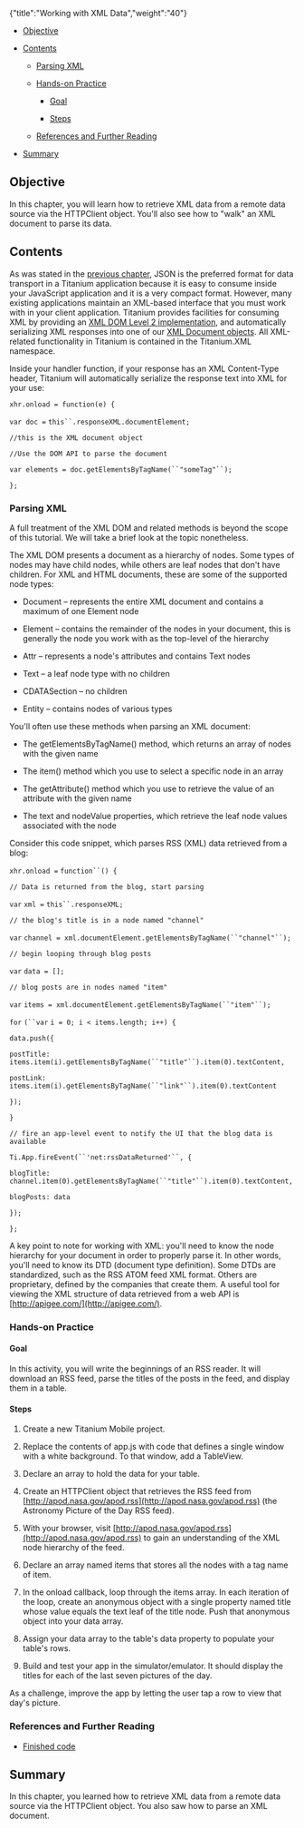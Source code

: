 {"title":"Working with XML Data","weight":"40"} 

*   [Objective](#Objective)
    
*   [Contents](#Contents)
    
    *   [Parsing XML](#ParsingXML)
        
    *   [Hands-on Practice](#Hands-onPractice)
        
        *   [Goal](#Goal)
            
        *   [Steps](#Steps)
            
    *   [References and Further Reading](#ReferencesandFurtherReading)
        
*   [Summary](#Summary)
    

## Objective

In this chapter, you will learn how to retrieve XML data from a remote data source via the HTTPClient object. You'll also see how to "walk" an XML document to parse its data.

## Contents

As was stated in the [previous chapter](/docs/appc/Titanium_SDK/Titanium_SDK_How-tos/Working_with_Remote_Data_Sources/Working_with_JSON_Data/), JSON is the preferred format for data transport in a Titanium application because it is easy to consume inside your JavaScript application and it is a very compact format. However, many existing applications maintain an XML-based interface that you must work with in your client application. Titanium provides facilities for consuming XML by providing an [XML DOM Level 2 implementation](http://www.w3.org/TR/DOM-Level-2-Core/), and automatically serializing XML responses into one of our [XML Document objects](#!/api/Titanium.XML.Document). All XML-related functionality in Titanium is contained in the Titanium.XML namespace.

Inside your handler function, if your response has an XML Content-Type header, Titanium will automatically serialize the response text into XML for your use:

`xhr.onload = function(e) {`

`var doc =` `this``.responseXML.documentElement;`

`//this is the XML document object`

`//Use the DOM API to parse the document`

`var elements = doc.getElementsByTagName(``"someTag"``);`

`};`

### Parsing XML

A full treatment of the XML DOM and related methods is beyond the scope of this tutorial. We will take a brief look at the topic nonetheless.

The XML DOM presents a document as a hierarchy of nodes. Some types of nodes may have child nodes, while others are leaf nodes that don't have children. For XML and HTML documents, these are some of the supported node types:

*   Document – represents the entire XML document and contains a maximum of one Element node
    
*   Element – contains the remainder of the nodes in your document, this is generally the node you work with as the top-level of the hierarchy
    
*   Attr – represents a node's attributes and contains Text nodes
    
*   Text – a leaf node type with no children
    
*   CDATASection – no children
    
*   Entity – contains nodes of various types
    

You'll often use these methods when parsing an XML document:

*   The getElementsByTagName() method, which returns an array of nodes with the given name
    
*   The item() method which you use to select a specific node in an array
    
*   The getAttribute() method which you use to retrieve the value of an attribute with the given name
    
*   The text and nodeValue properties, which retrieve the leaf node values associated with the node
    

Consider this code snippet, which parses RSS (XML) data retrieved from a blog:

`xhr.onload =` `function``() {`

`// Data is returned from the blog, start parsing`

`var` `xml =` `this``.responseXML;`

`// the blog's title is in a node named "channel"`

`var` `channel = xml.documentElement.getElementsByTagName(``"channel"``);`

`// begin looping through blog posts`

`var` `data = [];`

`// blog posts are in nodes named "item"`

`var` `items = xml.documentElement.getElementsByTagName(``"item"``);`

`for` `(``var` `i = 0; i < items.length; i++) {`

`data.push({`

`postTitle: items.item(i).getElementsByTagName(``"title"``).item(0).textContent,`

`postLink: items.item(i).getElementsByTagName(``"link"``).item(0).textContent`

`});`

`}`

`// fire an app-level event to notify the UI that the blog data is available`

`Ti.App.fireEvent(``'net:rssDataReturned'``, {`

`blogTitle: channel.item(0).getElementsByTagName(``"title"``).item(0).textContent,`

`blogPosts: data`

`});`

`};`

A key point to note for working with XML: you'll need to know the node hierarchy for your document in order to properly parse it. In other words, you'll need to know its DTD (document type definition). Some DTDs are standardized, such as the RSS ATOM feed XML format. Others are proprietary, defined by the companies that create them. A useful tool for viewing the XML structure of data retrieved from a web API is [http://apigee.com/](http://apigee.com/).

### Hands-on Practice

#### Goal

In this activity, you will write the beginnings of an RSS reader. It will download an RSS feed, parse the titles of the posts in the feed, and display them in a table.

#### Steps

1.  Create a new Titanium Mobile project.
    
2.  Replace the contents of app.js with code that defines a single window with a white background. To that window, add a TableView.
    
3.  Declare an array to hold the data for your table.
    
4.  Create an HTTPClient object that retrieves the RSS feed from [http://apod.nasa.gov/apod.rss](http://apod.nasa.gov/apod.rss) (the Astronomy Picture of the Day RSS feed).
    
5.  With your browser, visit [http://apod.nasa.gov/apod.rss](http://apod.nasa.gov/apod.rss) to gain an understanding of the XML node hierarchy of the feed.
    
6.  Declare an array named items that stores all the nodes with a tag name of item.
    
7.  In the onload callback, loop through the items array. In each iteration of the loop, create an anonymous object with a single property named title whose value equals the text leaf of the title node. Push that anonymous object into your data array.
    
8.  Assign your data array to the table's data property to populate your table's rows.
    
9.  Build and test your app in the simulator/emulator. It should display the titles for each of the last seven pictures of the day.
    

As a challenge, improve the app by letting the user tap a row to view that day's picture.

### References and Further Reading

*   [Finished code](http://assets.appcelerator.com.s3.amazonaws.com/app_u/ebook/6.3_xml.zip)
    

## Summary

In this chapter, you learned how to retrieve XML data from a remote data source via the HTTPClient object. You also saw how to parse an XML document.